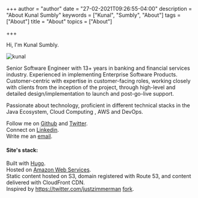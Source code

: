 +++
author = "author"
date = "27-02-2021T09:26:55-04:00"
description = "About Kunal Sumbly"
keywords = ["Kunal", "Sumbly", "About"]
tags = ["About"]
title = "About"
topics = ["About"]

+++

Hi, I'm Kunal Sumbly.

![kunal](/img/kunal_resize.png)


Senior Software Engineer with 13+ years in banking and financial services industry. Experienced in implementing Enterprise Software Products.
Customer-centric with expertise in customer-facing roles, working closely with clients from the inception of the project, through high-level and detailed design/implementation to launch and post-go-live support.

Passionate about technology, proficient in different technical stacks in the Java Ecosystem, Cloud Computing , AWS and DevOps.

Follow me on [Github](https://github.com/kunalsumbly) and [Twitter](https://twitter.com/one_pacifist).<br>
Connect on [Linkedin](https://www.linkedin.com/in/kunal-sumbly-0022b92a).<br>
Write me an [email](mailto:kunalsumbly@gmail.com).

#### Site's stack:

Built with [Hugo](http://gohugo.io/).
<br>Hosted on [Amazon Web Services](https://aws.amazon.com/).
<br>Static content hosted on S3, domain registered with Route 53, and content delivered with CloudFront CDN. 
<br>Inspired by https://twitter.com/justzimmerman [fork](https://github.com/jrzimmerman/justinzimmerman.net). 
